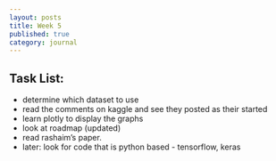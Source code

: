 ```yaml
---
layout: posts
title: Week 5
published: true
category: journal
---
```

## Task List:
- determine which dataset to use
- read the comments on kaggle and see they posted as their started
- learn plotly to display the graphs
- look at roadmap (updated)
- read rashaim’s paper.
- later: look for code that is python based - tensorflow, keras